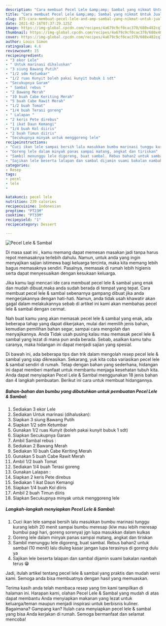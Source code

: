 ```yaml
---
description: "Cara membuat Pecel Lele &amp;amp; Sambal yang nikmat Untuk Jualan"
title: "Cara membuat Pecel Lele &amp;amp; Sambal yang nikmat Untuk Jualan"
slug: 875-cara-membuat-pecel-lele-and-amp-sambal-yang-nikmat-untuk-jualan
date: 2021-02-16T07:37:29.125Z
image: https://img-global.cpcdn.com/recipes/4a679c9cf0cac370/680x482cq70/pecel-lele-sambal-foto-resep-utama.jpg
thumbnail: https://img-global.cpcdn.com/recipes/4a679c9cf0cac370/680x482cq70/pecel-lele-sambal-foto-resep-utama.jpg
cover: https://img-global.cpcdn.com/recipes/4a679c9cf0cac370/680x482cq70/pecel-lele-sambal-foto-resep-utama.jpg
author: Louis Simon
ratingvalue: 4.6
reviewcount: 15
recipeingredient:
- "3 ekor Lele"
- " Untuk marinasi dihaluskan"
- "3 siung Bawang Putih"
- "1/2 sdm Ketumbar"
- "1/2 ruas Kunyit boleh pakai kunyit bubuk 1 sdt"
- "Secukupnya Garam"
- " Sambal rebus "
- "2 Bawang Merah"
- "10 buah Cabe Keriting Merah"
- "5 buah Cabe Rawit Merah"
- "1/2 buah Tomat"
- "1/4 buah Terasi goreng"
- " Lalapan "
- "2 keris Pete direbus"
- "1 ikat Daun Kemangi"
- "1/4 buah Kol diiris"
- "2 buah Timun diiris"
- "Secukupnya minyak untuk menggoreng lele"
recipeinstructions:
- "Cuci ikan lele sampai bersih lalu masukkan bumbu marinasi tunggu kurang lebih 20 menit sampai bumbu meresap (klw mau lebih meresap bumbui pagi hari, goreng sorenya) jgn lupa masukkan dalam kulkas"
- "Goreng lele dalam minyak panas sampai matang, angkat dan tiriskan"
- "Sambil menunggu lele digoreng, buat sambal. Rebus bahan2 untuk sambal (10 menit) lalu diuleg kasar jangan lupa terasinya di goreng dulu ya"
- "Sajikan lele beserta lalapan dan sambal dijamin suami bakalan nambah terus 😁"
categories:
- Resep
tags:
- pecel
- lele
- 

katakunci: pecel lele  
nutrition: 239 calories
recipecuisine: Indonesian
preptime: "PT23M"
cooktime: "PT33M"
recipeyield: "1"
recipecategory: Dessert

---
```



![Pecel Lele &amp; Sambal](https://img-global.cpcdn.com/recipes/4a679c9cf0cac370/680x482cq70/pecel-lele-sambal-foto-resep-utama.jpg)

Di masa  saat ini , kamu memang dapat memesan masakan jadi tanpa harus repot memasaknya terlebih dahulu. Namun, untuk anda yang ingin menyajikan sajian istimewa bagi keluarga tercinta, maka kita memang lebih bagus memasaknya sendiri. Pasalnya, memasak di rumah lebih higienis serta dapat menyesuaikan dengan kesukaan keluarga.

Jika kamu lagi mencari ide cara membuat pecel lele &amp; sambal yang enak dan mudah dibuat,maka anda sudah berada di tempat yang tepat. Cara membuat pecel lele &amp; sambal  sebenarnya gampang dibuat jika anda mengerjakannya dengan hati-hati. Namun, anda tidak usah khawatir akan gagal dalam melakukannya 
sebab di artikel ini kami akan membahas pecel lele &amp; sambal dengan cermat.  



Nah buat kamu yang akan memasak pecel lele &amp; sambal yang enak, ada beberapa tahap yang dapat dikerjakan, mulai dari memilih jenis bahan, kemudian pemilihan bahan segar, sampai cara mengolah dan menyajikannya. Anda Tidak usah pusing kalau mau memasak pecel lele &amp; sambal yang lezat di mana pun anda berada. Sebab, asalkan kamu  tahu caranya, maka hidangan ini dapat menjadi sajian yang spesial.

Di bawah ini, ada beberapa tips dan trik dalam mengolah resep pecel lele &amp; sambal yang siap dikreasikan. Sekarang, yuk kita coba variasikan pecel lele &amp; sambal sendiri di rumah. Tetap dengan bahan yang sederhana, hidangan ini dapat memberi manfaat untuk membantu menjaga kesehatan tubuh kita. Anda dapat menyiapkan Pecel Lele &amp; Sambal menggunakan 18 jenis bahan dan 4 langkah pembuatan. Berikut ini cara untuk membuat hidangannya.

<!--inarticleads1-->

##### Bahan-bahan dan bumbu yang dibutuhkan untuk pembuatan Pecel Lele &amp; Sambal:

1. Sediakan 3 ekor Lele
1. Sediakan  Untuk marinasi (dihaluskan):
1. Siapkan 3 siung Bawang Putih
1. Siapkan 1/2 sdm Ketumbar
1. Gunakan 1/2 ruas Kunyit (boleh pakai kunyit bubuk 1 sdt)
1. Siapkan Secukupnya Garam
1. Ambil  Sambal rebus :
1. Sediakan 2 Bawang Merah
1. Sediakan 10 buah Cabe Keriting Merah
1. Gunakan 5 buah Cabe Rawit Merah
1. Ambil 1/2 buah Tomat
1. Sediakan 1/4 buah Terasi goreng
1. Gunakan  Lalapan :
1. Siapkan 2 keris Pete direbus
1. Sediakan 1 ikat Daun Kemangi
1. Siapkan 1/4 buah Kol diiris
1. Ambil 2 buah Timun diiris
1. Siapkan Secukupnya minyak untuk menggoreng lele




<!--inarticleads2-->

##### Langkah-langkah menyiapkan Pecel Lele &amp; Sambal:

1. Cuci ikan lele sampai bersih lalu masukkan bumbu marinasi tunggu kurang lebih 20 menit sampai bumbu meresap (klw mau lebih meresap bumbui pagi hari, goreng sorenya) jgn lupa masukkan dalam kulkas
1. Goreng lele dalam minyak panas sampai matang, angkat dan tiriskan
1. Sambil menunggu lele digoreng, buat sambal. Rebus bahan2 untuk sambal (10 menit) lalu diuleg kasar jangan lupa terasinya di goreng dulu ya
1. Sajikan lele beserta lalapan dan sambal dijamin suami bakalan nambah terus 😁




Jadi, itulah artikel tentang  pecel lele &amp; sambal  yang praktis dan mudah versi kami. Semoga anda bisa membuatnya dengan hasil yang memuaskan. 

Terima kasih anda telah membaca resep yang tim kami tampilkan di halaman ini. Harapan kami, olahan  Pecel Lele &amp; Sambal yang mudah di atas dapat membantu Anda menyiapkan makanan yang lezat untuk keluarga/teman maupun menjadi inspirasi untuk berbisnis kuliner. Bagaimana? Gampang kan? Itulah cara menyiapkan pecel lele &amp; sambal yang bisa Anda kerjakan di rumah. Semoga bermanfaat dan selamat mencoba!

